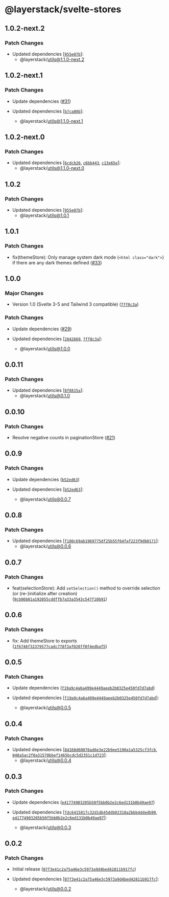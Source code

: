 # @layerstack/svelte-stores

## 1.0.2-next.2

### Patch Changes

- Updated dependencies [[`955e07b`](https://github.com/techniq/layerstack/commit/955e07b5aed62acd8afba10f9eaa68b90d72bb74)]:
  - @layerstack/utils@1.1.0-next.2

## 1.0.2-next.1

### Patch Changes

- Update dependencies ([#31](https://github.com/techniq/layerstack/pull/31))

- Updated dependencies [[`b7ca80b`](https://github.com/techniq/layerstack/commit/b7ca80b6a8a07c53ec4a99864ec6b9fd1ecab0b4)]:
  - @layerstack/utils@1.1.0-next.1

## 1.0.2-next.0

### Patch Changes

- Updated dependencies [[`6cdcb26`](https://github.com/techniq/layerstack/commit/6cdcb26cabd0539cee2885efbaa39e7787a34114), [`c6bb443`](https://github.com/techniq/layerstack/commit/c6bb443d12ee12bd69417dcfa5880b6bf78c9f09), [`c13e65e`](https://github.com/techniq/layerstack/commit/c13e65e059d690cbc282635f6e48a27d715e5997)]:
  - @layerstack/utils@1.1.0-next.0

## 1.0.2

### Patch Changes

- Updated dependencies [[`955e07b`](https://github.com/techniq/layerstack/commit/955e07b5aed62acd8afba10f9eaa68b90d72bb74)]:
  - @layerstack/utils@1.0.1

## 1.0.1

### Patch Changes

- fix(themeStore): Only manage system dark mode (`<html class="dark">`) if there are any dark themes defined ([#33](https://github.com/techniq/layerstack/pull/33))

## 1.0.0

### Major Changes

- Version 1.0 (Svelte 3-5 and Tailwind 3 compatible) ([`7ff8c3a`](https://github.com/techniq/layerstack/commit/7ff8c3a82e93ffb64257880d901deb56706d37cb))

### Patch Changes

- Update dependencies ([#29](https://github.com/techniq/layerstack/pull/29))

- Updated dependencies [[`2842669`](https://github.com/techniq/layerstack/commit/284266956ef4e04b8233dd6f959f24d913ab16cc), [`7ff8c3a`](https://github.com/techniq/layerstack/commit/7ff8c3a82e93ffb64257880d901deb56706d37cb)]:
  - @layerstack/utils@1.0.0

## 0.0.11

### Patch Changes

- Updated dependencies [[`8f8815a`](https://github.com/techniq/layerstack/commit/8f8815a0c74df91882a32436c2d905a801421c54)]:
  - @layerstack/utils@0.1.0

## 0.0.10

### Patch Changes

- Resolve negative counts in paginationStore ([#21](https://github.com/techniq/layerstack/pull/21))

## 0.0.9

### Patch Changes

- Update dependencies ([`b52ed63`](https://github.com/techniq/layerstack/commit/b52ed6361244712230edd339c0ebbefa35608949))

- Updated dependencies [[`b52ed63`](https://github.com/techniq/layerstack/commit/b52ed6361244712230edd339c0ebbefa35608949)]:
  - @layerstack/utils@0.0.7

## 0.0.8

### Patch Changes

- Updated dependencies [[`f180c69ab1969775df25b55f64faf223f9db0171`](https://github.com/techniq/layerstack/commit/f180c69ab1969775df25b55f64faf223f9db0171)]:
  - @layerstack/utils@0.0.6

## 0.0.7

### Patch Changes

- feat(selectionStore): Add `setSelection()` method to override selection (or (re-)initialize after creation) ([`9cb86b81a192055cddffb7a33a3543c547f10b91`](https://github.com/techniq/layerstack/commit/9cb86b81a192055cddffb7a33a3543c547f10b91))

## 0.0.6

### Patch Changes

- fix: Add themeStore to exports ([`1f6746f32379577cadc778f3af020ff0f4edbaf5`](https://github.com/techniq/layerstack/commit/1f6746f32379577cadc778f3af020ff0f4edbaf5))

## 0.0.5

### Patch Changes

- Update dependencies ([`f19a9c4a6a499e4449aeeb2b0325e450fd7d7abd`](https://github.com/techniq/layerstack/commit/f19a9c4a6a499e4449aeeb2b0325e450fd7d7abd))

- Updated dependencies [[`f19a9c4a6a499e4449aeeb2b0325e450fd7d7abd`](https://github.com/techniq/layerstack/commit/f19a9c4a6a499e4449aeeb2b0325e450fd7d7abd)]:
  - @layerstack/utils@0.0.5

## 0.0.4

### Patch Changes

- Updated dependencies [[`84160d60076ad6e3e22b9ee5190a1a5325cf3fcb`](https://github.com/techniq/layerstack/commit/84160d60076ad6e3e22b9ee5190a1a5325cf3fcb), [`048a5ac2f0a31570bbef1465bcdc5d2351c1d723`](https://github.com/techniq/layerstack/commit/048a5ac2f0a31570bbef1465bcdc5d2351c1d723)]:
  - @layerstack/utils@0.0.4

## 0.0.3

### Patch Changes

- Update dependencies ([`e41774903205b50f5bb0b2e2c6ed131b0b49ae97`](https://github.com/techniq/layerstack/commit/e41774903205b50f5bb0b2e2c6ed131b0b49ae97))

- Updated dependencies [[`fdc6415817c32d1db45ddb02318a2bbb4ddedb90`](https://github.com/techniq/layerstack/commit/fdc6415817c32d1db45ddb02318a2bbb4ddedb90), [`e41774903205b50f5bb0b2e2c6ed131b0b49ae97`](https://github.com/techniq/layerstack/commit/e41774903205b50f5bb0b2e2c6ed131b0b49ae97)]:
  - @layerstack/utils@0.0.3

## 0.0.2

### Patch Changes

- Initial release ([`07f3e41c2a75a46e3c5973a9d4bed42811b917fc`](https://github.com/techniq/layerstack/commit/07f3e41c2a75a46e3c5973a9d4bed42811b917fc))

- Updated dependencies [[`07f3e41c2a75a46e3c5973a9d4bed42811b917fc`](https://github.com/techniq/layerstack/commit/07f3e41c2a75a46e3c5973a9d4bed42811b917fc)]:
  - @layerstack/utils@0.0.2

